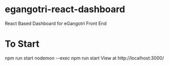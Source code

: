 # egangotri-react-dashboard
React Based Dashboard for eGangotri Front End

# To Start
npm run start
nodemon --exec npm run start
View at http://localhost:3000/